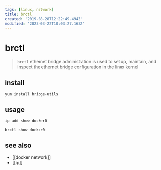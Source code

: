 ```yaml
---
tags: [linux, network]
title: brctl
created: '2019-08-28T12:22:49.494Z'
modified: '2023-03-22T10:03:27.163Z'
---
```


# brctl

> `brctl` ethernet bridge administration is used to set up, maintain, and inspect the ethernet bridge configuration in the linux kernel

## install 

```sh
yum install bridge-utils
```

## usage

```sh
ip add show docker0

brctl show docker0
```

## see also

- [[docker network]]
- [[ip]]

